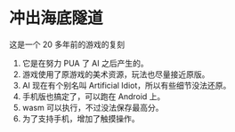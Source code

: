 # 冲出海底隧道

这是一个 20 多年前的游戏的复刻

1. 它是在努力 PUA 了 AI 之后产生的。
2. 游戏使用了原游戏的美术资源，玩法也尽量接近原版。
3. AI 现在有个别名叫 Artificial Idiot，所以有些细节没法还原。
4. 手机版也搞定了，可以跑在 Android 上。
5. wasm 可以执行，不过没法保存最高分。
6. 为了支持手机，增加了触摸操作。
